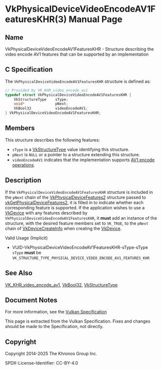 # VkPhysicalDeviceVideoEncodeAV1FeaturesKHR(3) Manual Page

## Name

VkPhysicalDeviceVideoEncodeAV1FeaturesKHR - Structure describing the video encode AV1 features that can be supported by an implementation



## [](#_c_specification)C Specification

The `VkPhysicalDeviceVideoEncodeAV1FeaturesKHR` structure is defined as:

```c++
// Provided by VK_KHR_video_encode_av1
typedef struct VkPhysicalDeviceVideoEncodeAV1FeaturesKHR {
    VkStructureType    sType;
    void*              pNext;
    VkBool32           videoEncodeAV1;
} VkPhysicalDeviceVideoEncodeAV1FeaturesKHR;
```

## [](#_members)Members

This structure describes the following features:

- `sType` is a [VkStructureType](https://registry.khronos.org/vulkan/specs/latest/man/html/VkStructureType.html) value identifying this structure.
- `pNext` is `NULL` or a pointer to a structure extending this structure.
- []()`videoEncodeAV1` indicates that the implementation supports [AV1 encode operations](https://registry.khronos.org/vulkan/specs/latest/html/vkspec.html#encode-av1).

## [](#_description)Description

If the `VkPhysicalDeviceVideoEncodeAV1FeaturesKHR` structure is included in the `pNext` chain of the [VkPhysicalDeviceFeatures2](https://registry.khronos.org/vulkan/specs/latest/man/html/VkPhysicalDeviceFeatures2.html) structure passed to [vkGetPhysicalDeviceFeatures2](https://registry.khronos.org/vulkan/specs/latest/man/html/vkGetPhysicalDeviceFeatures2.html), it is filled in to indicate whether each corresponding feature is supported. If the application wishes to use a [VkDevice](https://registry.khronos.org/vulkan/specs/latest/man/html/VkDevice.html) with any features described by `VkPhysicalDeviceVideoEncodeAV1FeaturesKHR`, it **must** add an instance of the structure, with the desired feature members set to `VK_TRUE`, to the `pNext` chain of [VkDeviceCreateInfo](https://registry.khronos.org/vulkan/specs/latest/man/html/VkDeviceCreateInfo.html) when creating the [VkDevice](https://registry.khronos.org/vulkan/specs/latest/man/html/VkDevice.html).

Valid Usage (Implicit)

- [](#VUID-VkPhysicalDeviceVideoEncodeAV1FeaturesKHR-sType-sType)VUID-VkPhysicalDeviceVideoEncodeAV1FeaturesKHR-sType-sType  
  `sType` **must** be `VK_STRUCTURE_TYPE_PHYSICAL_DEVICE_VIDEO_ENCODE_AV1_FEATURES_KHR`

## [](#_see_also)See Also

[VK\_KHR\_video\_encode\_av1](https://registry.khronos.org/vulkan/specs/latest/man/html/VK_KHR_video_encode_av1.html), [VkBool32](https://registry.khronos.org/vulkan/specs/latest/man/html/VkBool32.html), [VkStructureType](https://registry.khronos.org/vulkan/specs/latest/man/html/VkStructureType.html)

## [](#_document_notes)Document Notes

For more information, see the [Vulkan Specification](https://registry.khronos.org/vulkan/specs/latest/html/vkspec.html#VkPhysicalDeviceVideoEncodeAV1FeaturesKHR)

This page is extracted from the Vulkan Specification. Fixes and changes should be made to the Specification, not directly.

## [](#_copyright)Copyright

Copyright 2014-2025 The Khronos Group Inc.

SPDX-License-Identifier: CC-BY-4.0